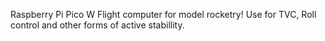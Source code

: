 Raspberry Pi Pico W Flight computer for model rocketry! Use for TVC, Roll control and other forms of active stabillity.
